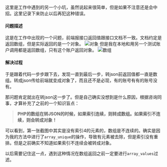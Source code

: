 这里是工作中遇到的另一个小坑，虽然说起来很简单，但是如果不注意还是会中招。这里记录下来防止以后再犯这种错误。
#### 问题描述
这是在工作中出现的一个问题，前端报接口返回值跟接口文档不一致。文档约定是返回数组，但是实际返回的是一个对象。
![对象](https://upload-images.jianshu.io/upload_images/1038472-8a33167add82db15.png?imageMogr2/auto-orient/strip%7CimageView2/2/w/1240)
但是我在本地和用另一个测试账户调用都是返回数组，只有这个账户返回对象。
![数组](https://upload-images.jianshu.io/upload_images/1038472-5782bf5dec6512fe.png?imageMogr2/auto-orient/strip%7CimageView2/2/w/1240)


#### 解决过程
于是跟着代码一步步跟下去，发现一直到最后一步，转json前返回值都一直是数组。转成json传给前端就变成对象了，而且还不是必现，有的账号有有的账号没有。

那问题肯定就出在转json这一步了。但是自己确实没想到是什么原因，根据咨询同事，才算补充了之前的一个知识盲点：
> **PHP的数组在转JSON的时候，如果索引连续，则转成数组。如果索引不连续，则会转成对象！**

可以看到，第一张截图中其实是没有索引4的元素的，数组是不连续的。确实是因为我的方法中进行了```array_unique```的操作，导致有元素被去除，但是索引没有重排。但是之前确实不知道如果索引不连续会被转成对象。

以后需要记住这一点，遇到这种情况在数组返回之前一定要进行```array_values```过滤。


